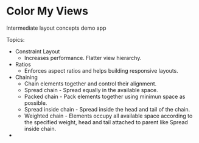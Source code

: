 # Color My Views

Intermediate layout concepts demo app

Topics:
- Constraint Layout
    - Increases performance. Flatter view hierarchy.
- Ratios
    - Enforces aspect ratios and helps building responsive layouts.
- Chaining
    - Chain elements together and control their alignment.
    - Spread chain - Spread equally in the available space.
    - Packed chain - Pack elements together using minimun space as possible.
    - Spread inside chain - Spread inside the head and tail of the chain.
    - Weighted chain - Elements occupy all available space according to the specified weight, head and tail attached to parent like Spread inside chain.
-  